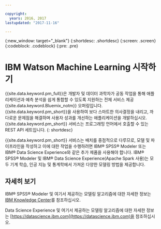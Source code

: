 ```yaml
---

copyright:
  years: 2016, 2017
lastupdated: "2017-11-16"

---
```


{:new_window: target="_blank"}
{:shortdesc: .shortdesc}
{:screen: .screen}
{:codeblock: .codeblock}
{:pre: .pre}

# IBM Watson Machine Learning 시작하기

{{site.data.keyword.pm_full}}은 개발자 및 데이터 과학자가 공동 작업을 통해 애플리케이션과 예측 분석을 쉽게 통합할 수 있도록 지원하는 전체 서비스 제공 {{site.data.keyword.Bluemix_notm}} 오퍼링입니다.
{{site.data.keyword.pm_short}}을 사용하여 보다 스마트한 의사결정을 내리고, 까다로운 문제점을 해결하며 사용자 성과를 개선하는 애플리케이션을 개발하십시오. {{site.data.keyword.pm_short}} 서비스는 프로그래밍 언어에서
호출할 수 있는 REST API 세트입니다.
{: shortdesc}

{{site.data.keyword.pm_short}} 서비스는 배치를 중점적으로 다루므로, 모델 및 파이프라인을 작성하고 이에 대한 작업을 수행하려면 IBM® SPSS® Modeler 또는 IBM® Data Science Experience와 같은 추가 제품을 사용해야 합니다.
IBM® SPSS® Modeler 및 IBM® Data Science Experience(Apache Spark 사용)는 모두 기계 학습, 인공 지능 및 통계학에서 가져온 다양한 모델링 방법을 제공합니다. 

## 자세히 보기

IBM® SPSS® Modeler 및 여기서 제공하는 모델링 알고리즘에 대한 자세한 정보는 [IBM Knowledge Center](https://www.ibm.com/support/knowledgecenter/v1/content/SS3RA7_18.1.1/modeler_mainhelp_client_ddita/modeler_mainhelp_client_ddita-gentopic1.html)를 참조하십시오. 

Data Science Experience 및 여기서 제공하는 모델링 알고리즘에 대한 자세한 정보는 [https://datascience.ibm.com](https://datascience.ibm.com)을 참조하십시오. 
